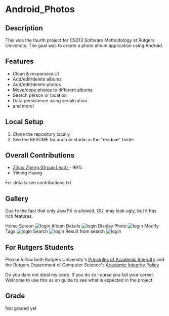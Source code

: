 # Android_Photos

## Description
This was the fourth project for CS213 Software Methodology at Rutgers University. The goal was to create a photo album application using Android.

## Features
* Clean & responsive UI
* Add/edit/delete albums
* Add/edit/delete photos
* Move/copy photos to different albums
* Search person or location
* Data persistence using serialization
* and more!

## Local Setup
1. Clone the repository locally
2. See the README for android studio in the "readme" folder

## Overall Contributions 

- [Zihao Zheng (Group Lead) ](https://github.com/zhengzihao2002) - 99%
- Yiming Huang 

For details see contributions.txt

## Gallery
Due to the fact that only JavaFX is allowed, GUI may look ugly, but it has rich features.


Home Screen
![login](readme/Home.png)
Album Details
![login](eadme/Album.png)
Display Photo
![login](readme/Display.png)
Modify Tags
![login](readme/tags.png)
Search
![login](readme/search.png)
Result from search
![login](readme/searchResults.png)


## For Rutgers Students
Please follow both Rutgers University's [Principles of Academic Integrity](http://academicintegrity.rutgers.edu/) and the Rutgers Department of Computer Science's [Academic Integrity Policy](https://www.cs.rutgers.edu/academics/undergraduate/academic-integrity-policy)

Do you dare not steal my code. If you do so i curse you fail your career. Welcome to use this as an guide to see what is expected in the project.


## Grade
Not graded yet
